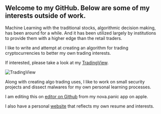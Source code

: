 ## Welcome to my GitHub. Below are some of my interests outside of work.

Machine Learning with the traditional stocks, algorithmic decision making, has been around for a while. And it has been utilized largely by institutions to provide them with a higher edge than the retail traders.

I like to write and attempt at creating an algorithm for trading cryptocurrencies to better my own trading interests.

If interested, please take a look at my [TradingView](https://www.tradingview.com/u/ChaiQixuan/#published-scripts).

![TradingView](https://www.google.com/url?sa=i&url=https%3A%2F%2Fwww.tradingview.com%2F&psig=AOvVaw0xU1qqYTLQQBmuBsYHDlRZ&ust=1615511451909000&source=images&cd=vfe&ved=0CAIQjRxqFwoTCLjO9aOHp-8CFQAAAAAdAAAAABAD)


Along with creating algo trading uses, I like to work on small security projects and dissect malwares for my own personal learning processes.

I am editing this on [editor on Github](https://github.com/joypark/joypark.github.io/edit/main/README.md) from my nova.panic app on apple.

I also have a personal [website](https://qixuan.me) that reflects my own resume and interests. 



